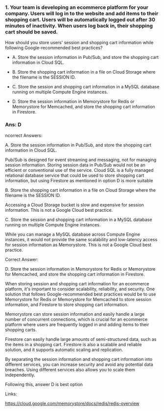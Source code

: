 ### 1. Your team is developing an ecommerce platform for your company. Users will log in to the website and add items to their shopping cart. Users will be automatically logged out after 30 minutes of inactivity. When users log back in, their shopping cart should be saved.

How should you store users' session and shopping cart information while following Google-recommended best practices?

- A. Store the session information in Pub/Sub, and store the shopping cart information in Cloud SQL.

- B. Store the shopping cart information in a file on Cloud Storage where the filename is the SESSION ID.

- C. Store the session and shopping cart information in a MySQL database running on multiple Compute Engine instances.

- D. Store the session information in Memorystore for Redis or Memorystore for Memcached, and store the shopping cart information in Firestore.

### Ans: D

ncorrect Answers:

A. Store the session information in Pub/Sub, and store the shopping cart information in Cloud SQL.

Pub/Sub is designed for event streaming and messaging, not for managing session information. Storing session data in Pub/Sub would not be an efficient or conventional use of the service. Cloud SQL is a fully managed relational database service that could be used to store shopping cart information, but using Firestore as mentioned in option D is more suitable

B. Store the shopping cart information in a file on Cloud Storage where the filename is the SESSION ID.

Accessing a Cloud Storage bucket is slow and expensive for session information. This is not a Google Cloud best practice.

C. Store the session and shopping cart information in a MySQL database running on multiple Compute Engine instances.

While you can manage a MySQL database across Compute Engine instances, it would not provide the same scalability and low-latency access for session information as Memorystore. This is not a Google Cloud best practice.



Correct Answer:

D. Store the session information in Memorystore for Redis or Memorystore for Memcached, and store the shopping cart information in Firestore.

When storing session and shopping cart information for an ecommerce platform, it's important to consider scalability, reliability, and security. One solution that follows Google-recommended best practices would be to use Memorystore for Redis or Memorystore for Memcached to store session information, and Firestore to store shopping cart information.

Memorystore can store session information and easily handle a large number of concurrent connections, which is crucial for an ecommerce platform where users are frequently logged in and adding items to their shopping carts.

Firestore can easily handle large amounts of semi-structured data, such as the items in a shopping cart. Firestore is also a scalable and reliable solution, and it supports automatic scaling and replication.

By separating the session information and shopping cart information into different services, you can increase security and avoid any potential data breaches. Using different services also allows you to scale them independently.

Following this, answer D is best option



Links:

https://cloud.google.com/memorystore/docs/redis/redis-overview
